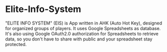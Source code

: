 # Elite-Info-System

"ELITE INFO SYSTEM" (EIS) is App written in AHK (Auto Hot Key), designed for organized groups of players. It uses Google Spreadsheets as database. It's also using Google OAuth2.0 authorization for Spreadsheets to retrieve data, so you don't have to share with public and your spreadsheet stay protected. 
